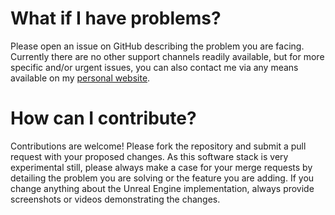 # What if I have problems?

Please open an issue on GitHub describing the problem you are facing. Currently there are no other support channels readily available, but for more specific and/or urgent issues, you can also contact me via any means available on my [personal website](https://www.dirkbaker.eu).

# How can I contribute?

Contributions are welcome! Please fork the repository and submit a pull request with your proposed changes. As this software stack is very experimental still, please always make a case for your merge requests by detailing the problem you are solving or the feature you are adding. If you change anything about the Unreal Engine implementation, always provide screenshots or videos demonstrating the changes.

